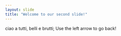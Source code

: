 ```yaml
---
layout: slide
title: "Welcome to our second slide!"
---
```

ciao a tutti, belli e brutti;
Use the left arrow to go back!
